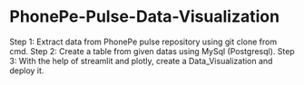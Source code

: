 # PhonePe-Pulse-Data-Visualization
Step 1:
   Extract data from PhonePe pulse repository using git clone from cmd.
Step 2:
    Create a table from given datas using MySql (Postgresql).
 Step 3:
     With the help of streamlit and plotly, create a Data_Visualization and deploy it.

